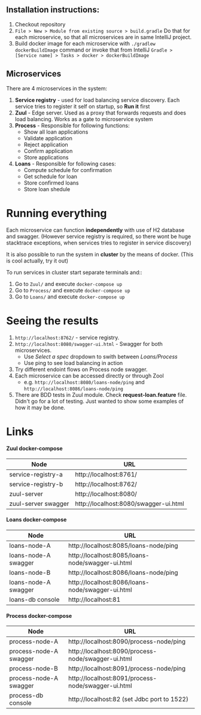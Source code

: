 ## Installation instructions:

1) Checkout repository
2) `File > New > Module from existing source > build.gradle` Do that for each microservice, so that all microservices
are in same IntelliJ project.
3) Build docker image for each microservice 
with `./gradlew dockerBuildImage` command 
or invoke that from IntelliJ `Gradle > [Service name] > Tasks > docker > dockerBuildImage`

## Microservices

There are 4 microservices in the system:

1) **Service registry** - used for load balancing service discovery.
Each service tries to register it self on startup, so **Run it** first
2) **Zuul** - Edge server. Used as a proxy that forwards requests and does load balancing.
Works as a gate to microservice system 
3) **Process** - Responsible for following functions:
    * Show all loan applications
    * Validate application
    * Reject application
    * Confirm application
    * Store applications
4) **Loans** - Responsible for following cases:
    * Compute schedule for confirmation
    * Get schedule for loan
    * Store confirmed loans
    * Store loan shedule
    
# Running everything
Each microservice can function **independently** with use of H2 database and swagger.
(However service registry is required, so there wont be huge stacktrace exceptions,
when services tries to register in service discovery)

It is also possible to run the system in **cluster** by the means of docker. (This is cool actually, try it out)

To run services in cluster start separate terminals and::
1) Go to `Zuul/` and execute `docker-compose up`
2) Go to `Process/` and execute `docker-compose up`
3) Go to `Loans/` and execute `docker-compose up`

# Seeing the results

1) `http://localhost:8762/` - service registry.
2) `http://localhost:8080/swagger-ui.html` - Swagger for both microservices.
    * Use *Select a spec* dropdown to swith between *Loans/Process*
    * Use ping to see load balancing in action
3) Try different endoint flows on Process node swagger.
4) Each microservice can be accessed directly or through Zool
    * e.g. `http://localhost:8080/loans-node/ping` and `http://localhost:8086/loans-node/ping`
5) There are BDD tests in Zuul module. Check **request-loan.feature** file. Didn't go for a lot of testing. Just wanted to show some examples of how it may be done.
    
# Links

#### Zuul docker-compose

| Node                   | URL                                   |
| -----------------------|---------------------------------------|
| service-registry-a     | http://localhost:8761/                |
| service-registry-b     | http://localhost:8762/                |
| zuul-server            | http://localhost:8080/                |
| zuul-server swagger    | http://localhost:8080/swagger-ui.html |

#### Loans docker-compose

| Node                   | URL                                               |
| -----------------------|---------------------------------------------------|
| loans-node-A           | http://localhost:8085/loans-node/ping             |
| loans-node-A swagger   | http://localhost:8085/loans-node/swagger-ui.html  |
| loans-node-B           | http://localhost:8086/loans-node/ping             |
| loans-node-A swagger   | http://localhost:8086/loans-node/swagger-ui.html  |
| loans-db console       | http://localhost:81                        |

#### Process docker-compose

| Node                   | URL                                                |
| -----------------------|----------------------------------------------------|
| process-node-A         | http://localhost:8090/process-node/ping            |
| process-node-A swagger | http://localhost:8090/process-node/swagger-ui.html |
| process-node-B         | http://localhost:8091/process-node/ping            |
| process-node-A swagger | http://localhost:8091/process-node/swagger-ui.html |
| process-db console     | http://localhost:82 (set Jdbc port to 1522) |

